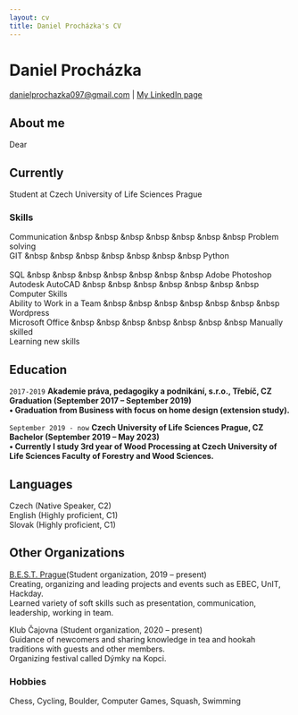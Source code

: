 ```yaml
---
layout: cv
title: Daniel Procházka's CV
---
```

# Daniel Procházka

<div id="webaddress">
<a href="danielprochazka097@gmail.com">danielprochazka097@gmail.com</a>
| <a href="https://www.linkedin.com/in/daniel-procházka-450a5722a/">My LinkedIn page</a>
</div>

## About me
Dear 

## Currently

Student at Czech University of Life Sciences Prague

### Skills
Communication &nbsp &nbsp &nbsp &nbsp &nbsp &nbsp &nbsp Problem solving<br> 
GIT &nbsp &nbsp &nbsp &nbsp &nbsp &nbsp &nbsp Python<br> 		
SQL &nbsp &nbsp &nbsp &nbsp &nbsp &nbsp &nbsp Adobe Photoshop<br> 
Autodesk AutoCAD &nbsp &nbsp &nbsp &nbsp &nbsp &nbsp &nbsp Computer Skills<br> 
Ability to Work in a Team &nbsp &nbsp &nbsp &nbsp &nbsp &nbsp &nbsp Wordpress<br> 
Microsoft Office &nbsp &nbsp &nbsp &nbsp &nbsp &nbsp &nbsp Manually skilled<br> 
Learning new skills 


## Education

`2017-2019`
__Akademie práva, pedagogiky a podnikání, s.r.o., Třebíč, CZ
Graduation (September 2017 – September 2019)<br> 
•	Graduation from Business with focus on home design (extension study).__

`September 2019 - now`
__Czech University of Life Sciences Prague, CZ
Bachelor (September 2019 – May 2023)<br> 
•	Currently I study 3rd year of Wood Processing at Czech University of Life Sciences Faculty of Forestry and Wood Sciences.__


## Languages
Czech (Native Speaker, C2)<br> 
English (Highly proficient, C1)<br> 
Slovak (Highly proficient, C1)<br> 
	

## Other Organizations


[B.E.S.T. Prague](https://bestprague.cz/)(Student organization, 2019 – present)<br> 
    Creating, organizing and leading projects and events such as EBEC, UnIT, Hackday.<br> 
    Learned variety of soft skills such as presentation, communication, leadership, working in team.<br> 

Klub Čajovna (Student organization, 2020 – present)<br> 
    Guidance of newcomers and sharing knowledge in tea and hookah traditions with guests and other members.<br> 
    Organizing festival called Dýmky na Kopci.


### Hobbies
Chess, Cycling, Boulder, Computer Games, Squash, Swimming



<!-- ### Footer

Last updated: February 2022 -->


